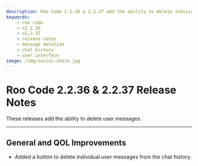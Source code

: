 ```yaml
---
description: Roo Code 2.2.36 & 2.2.37 add the ability to delete individual user messages from chat history for better conversation management.
keywords:
    - roo code
    - v2.2.36
    - v2.2.37
    - release notes
    - message deletion
    - chat history
    - user interface
image: /img/social-share.jpg
---
```


# Roo Code 2.2.36 & 2.2.37 Release Notes

These releases add the ability to delete user messages.

---

## General and QOL Improvements

- Added a button to delete individual user messages from the chat history.
